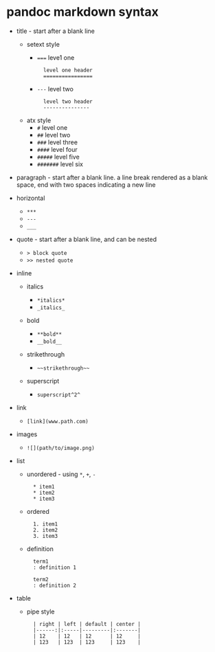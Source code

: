 # pandoc markdown syntax

* title - start after a blank line
    * setext style
        * `===` leve1 one

                level one header
                ================

        * `---` level two

                level two header
                ---------------
    * atx style
        * `#` level one
        * `##` level two
        * `###` level three
        * `####` level four
        * `#####` level five
        * `#######` level six

* paragraph - start after a blank line. a line break rendered as a blank space, end with two spaces indicating a new line

* horizontal
    * `***`
    * `---`
    * `___`

* quote - start after a blank line, and can be nested
    * `> block quote`
    * `>> nested quote`

* inline
    * italics
        * `*italics*` 
        * `_italics_`

    * bold
        * `**bold**`
        * `__bold__`

    * strikethrough
        * `~~strikethrough~~`

    * superscript
        * `superscript^2^`

* link
    * `[link](www.path.com)`

* images
    * `![](path/to/image.png)`

* list
    * unordered - using `*`, `+`, `-`

            * item1
            * item2
            * item3

    * ordered

            1. item1
            2. item2
            3. item3

    * definition

            term1
            : definition 1

            term2
            : definition 2

* table
    * pipe style

            | right | left | default | center |
            |------:|:-----|---------|:-------|
            | 12    | 12   | 12      | 12     |
            | 123   | 123  | 123     | 123    |
